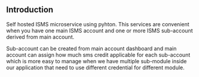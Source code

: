 ## Introduction 
Self hosted ISMS microservice using pyhton. This services are convenient when you have one main ISMS account and one or more ISMS sub-account derived from main account. 

Sub-account can be created from main account dashboard and main account can assign how much sms credit applicable for each sub-account which is more easy to manage when we have multiple sub-module inside our application that need to use different credential for different module.


